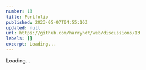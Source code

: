 ```yaml
---
number: 13
title: Portfolio
published: 2023-05-07T04:55:16Z
updated: null
url: https://github.com/harryhdt/web/discussions/13
labels: []
excerpt: Loading...
---
```

Loading...